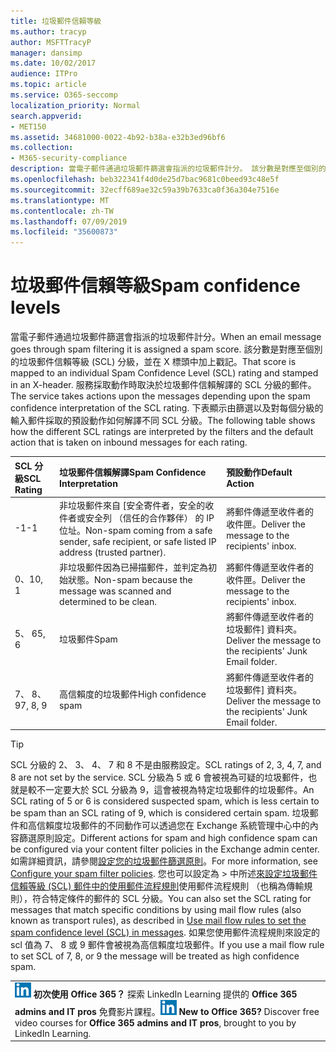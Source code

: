 ```yaml
---
title: 垃圾郵件信賴等級
ms.author: tracyp
author: MSFTTracyP
manager: dansimp
ms.date: 10/02/2017
audience: ITPro
ms.topic: article
ms.service: O365-seccomp
localization_priority: Normal
search.appverid:
- MET150
ms.assetid: 34681000-0022-4b92-b38a-e32b3ed96bf6
ms.collection:
- M365-security-compliance
description: 當電子郵件通過垃圾郵件篩選會指派的垃圾郵件計分。 該分數是對應至個別的垃圾郵件信賴等級 (SCL) 分級，並在 X 標頭中加上戳記。 服務採取動作時取決於垃圾郵件信賴解譯的 SCL 分級的郵件。 下表顯示由篩選以及對每個分級的輸入郵件採取的預設動作如何解譯不同 SCL 分級。
ms.openlocfilehash: beb322341f4d0de25d7bac9681c0beed93c48e5f
ms.sourcegitcommit: 32ecff689ae32c59a39b7633ca0f36a304e7516e
ms.translationtype: MT
ms.contentlocale: zh-TW
ms.lasthandoff: 07/09/2019
ms.locfileid: "35600873"
---
```

# <a name="spam-confidence-levels"></a><span data-ttu-id="f6d29-106">垃圾郵件信賴等級</span><span class="sxs-lookup"><span data-stu-id="f6d29-106">Spam confidence levels</span></span>

<span data-ttu-id="f6d29-107">當電子郵件通過垃圾郵件篩選會指派的垃圾郵件計分。</span><span class="sxs-lookup"><span data-stu-id="f6d29-107">When an email message goes through spam filtering it is assigned a spam score.</span></span> <span data-ttu-id="f6d29-108">該分數是對應至個別的垃圾郵件信賴等級 (SCL) 分級，並在 X 標頭中加上戳記。</span><span class="sxs-lookup"><span data-stu-id="f6d29-108">That score is mapped to an individual Spam Confidence Level (SCL) rating and stamped in an X-header.</span></span> <span data-ttu-id="f6d29-109">服務採取動作時取決於垃圾郵件信賴解譯的 SCL 分級的郵件。</span><span class="sxs-lookup"><span data-stu-id="f6d29-109">The service takes actions upon the messages depending upon the spam confidence interpretation of the SCL rating.</span></span> <span data-ttu-id="f6d29-110">下表顯示由篩選以及對每個分級的輸入郵件採取的預設動作如何解譯不同 SCL 分級。</span><span class="sxs-lookup"><span data-stu-id="f6d29-110">The following table shows how the different SCL ratings are interpreted by the filters and the default action that is taken on inbound messages for each rating.</span></span>
  
|<span data-ttu-id="f6d29-111">**SCL 分級**</span><span class="sxs-lookup"><span data-stu-id="f6d29-111">**SCL Rating**</span></span>|<span data-ttu-id="f6d29-112">**垃圾郵件信賴解譯**</span><span class="sxs-lookup"><span data-stu-id="f6d29-112">**Spam Confidence Interpretation**</span></span>|<span data-ttu-id="f6d29-113">**預設動作**</span><span class="sxs-lookup"><span data-stu-id="f6d29-113">**Default Action**</span></span>|
|:-----|:-----|:-----|
|<span data-ttu-id="f6d29-114">-1</span><span class="sxs-lookup"><span data-stu-id="f6d29-114">-1</span></span>|<span data-ttu-id="f6d29-115">非垃圾郵件來自 [安全寄件者，安全的收件者或安全列 （信任的合作夥伴） 的 IP 位址。</span><span class="sxs-lookup"><span data-stu-id="f6d29-115">Non-spam coming from a safe sender, safe recipient, or safe listed IP address (trusted partner).</span></span>|<span data-ttu-id="f6d29-116">將郵件傳遞至收件者的收件匣。</span><span class="sxs-lookup"><span data-stu-id="f6d29-116">Deliver the message to the recipients' inbox.</span></span>|
|<span data-ttu-id="f6d29-117">0、1</span><span class="sxs-lookup"><span data-stu-id="f6d29-117">0, 1</span></span>|<span data-ttu-id="f6d29-118">非垃圾郵件因為已掃描郵件，並判定為初始狀態。</span><span class="sxs-lookup"><span data-stu-id="f6d29-118">Non-spam because the message was scanned and determined to be clean.</span></span>|<span data-ttu-id="f6d29-119">將郵件傳遞至收件者的收件匣。</span><span class="sxs-lookup"><span data-stu-id="f6d29-119">Deliver the message to the recipients' inbox.</span></span>|
|<span data-ttu-id="f6d29-120">5、 6</span><span class="sxs-lookup"><span data-stu-id="f6d29-120">5, 6</span></span>|<span data-ttu-id="f6d29-121">垃圾郵件</span><span class="sxs-lookup"><span data-stu-id="f6d29-121">Spam</span></span>|<span data-ttu-id="f6d29-122">將郵件傳遞至收件者的垃圾郵件] 資料夾。</span><span class="sxs-lookup"><span data-stu-id="f6d29-122">Deliver the message to the recipients' Junk Email folder.</span></span>|
|<span data-ttu-id="f6d29-123">7、 8、 9</span><span class="sxs-lookup"><span data-stu-id="f6d29-123">7, 8, 9</span></span>|<span data-ttu-id="f6d29-124">高信賴度的垃圾郵件</span><span class="sxs-lookup"><span data-stu-id="f6d29-124">High confidence spam</span></span>|<span data-ttu-id="f6d29-125">將郵件傳遞至收件者的垃圾郵件] 資料夾。</span><span class="sxs-lookup"><span data-stu-id="f6d29-125">Deliver the message to the recipients' Junk Email folder.</span></span>|
   
> [!TIP]
> <span data-ttu-id="f6d29-126">SCL 分級的 2、 3、 4、 7 和 8 不是由服務設定。</span><span class="sxs-lookup"><span data-stu-id="f6d29-126">SCL ratings of 2, 3, 4, 7, and 8 are not set by the service.</span></span> <span data-ttu-id="f6d29-127">SCL 分級為 5 或 6 會被視為可疑的垃圾郵件，也就是較不一定要大於 SCL 分級為 9，這會被視為特定垃圾郵件的垃圾郵件。</span><span class="sxs-lookup"><span data-stu-id="f6d29-127">An SCL rating of 5 or 6 is considered suspected spam, which is less certain to be spam than an SCL rating of 9, which is considered certain spam.</span></span> <span data-ttu-id="f6d29-128">垃圾郵件和高信賴度垃圾郵件的不同動作可以透過您在 Exchange 系統管理中心中的內容篩選原則設定。</span><span class="sxs-lookup"><span data-stu-id="f6d29-128">Different actions for spam and high confidence spam can be configured via your content filter policies in the Exchange admin center.</span></span> <span data-ttu-id="f6d29-129">如需詳細資訊，請參閱[設定您的垃圾郵件篩選原則](configure-your-spam-filter-policies.md)。</span><span class="sxs-lookup"><span data-stu-id="f6d29-129">For more information, see [Configure your spam filter policies](configure-your-spam-filter-policies.md).</span></span> <span data-ttu-id="f6d29-130">您也可以設定為 > 中所述[來設定垃圾郵件信賴等級 (SCL) 郵件中的使用郵件流程規則](use-mail-flow-rules-to-set-the-spam-confidence-level-scl-in-messages.md)使用郵件流程規則 （也稱為傳輸規則），符合特定條件的郵件的 SCL 分級。</span><span class="sxs-lookup"><span data-stu-id="f6d29-130">You can also set the SCL rating for messages that match specific conditions by using mail flow rules (also known as transport rules), as described in [Use mail flow rules to set the spam confidence level (SCL) in messages](use-mail-flow-rules-to-set-the-spam-confidence-level-scl-in-messages.md).</span></span> <span data-ttu-id="f6d29-131">如果您使用郵件流程規則來設定的 scl 值為 7、 8 或 9 郵件會被視為高信賴度垃圾郵件。</span><span class="sxs-lookup"><span data-stu-id="f6d29-131">If you use a mail flow rule to set SCL of 7, 8, or 9 the message will be treated as high confidence spam.</span></span> 
  
||
|:-----|
|<span data-ttu-id="f6d29-p104">![LinkedIn Learning 的短圖示](media/eac8a413-9498-4220-8544-1e37d1aaea13.png) **初次使用 Office 365？**         探索 LinkedIn Learning 提供的 **Office 365 admins and IT pros** 免費影片課程。</span><span class="sxs-lookup"><span data-stu-id="f6d29-p104">![The short icon for LinkedIn Learning](media/eac8a413-9498-4220-8544-1e37d1aaea13.png) **New to Office 365?**         Discover free video courses for **Office 365 admins and IT pros**, brought to you by LinkedIn Learning.</span></span>|
   

